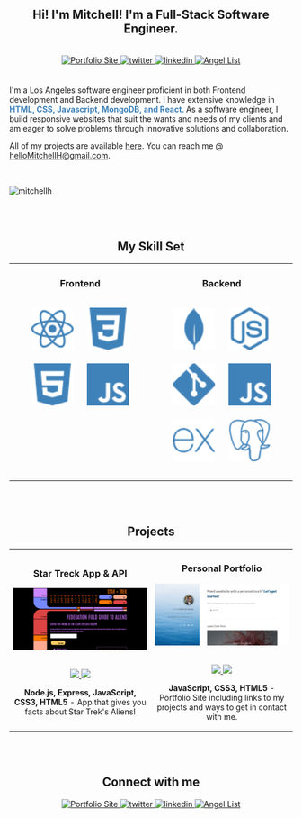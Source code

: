 <!-- <div align="center">
<img src="logo.png" align="center" style="width: 100%" />
</div>

<br/> -->

<h2 align="center">Hi! I'm Mitchell! I'm a Full-Stack Software Engineer.</h2>

<br>


<div align="center">
<a href="https://mitchellh.netlify.app">
<img src="https://img.shields.io/badge/Portfolio-3F82B9?style=for-the-badge" alt="Portfolio Site" style="margin-bottom: 5px;" />
</a>
<a href="https://twitter.com/Mitchell_SaysHi">
<img src="https://img.shields.io/badge/twitter-3F82B9?acee.svg?&style=for-the-badge&logo=twitter&logoColor=white" alt="twitter" style="margin-bottom: 5px;" />
</a>
<a href="https://linkedin.com/in/hellomitchellh/">
<img src="https://img.shields.io/badge/linkedin-3F82B9?E77B5.svg?&style=for-the-badge&logo=linkedin&logoColor=white" alt="linkedin" style="margin-bottom: 5px;" />
</a>  
<a href="https://angel.co/u/hello-mitchell-h">
<img src="https://img.shields.io/badge/AngelList-3F82B9?E77B5.svg?&style=for-the-badge&logo=AngelList&logoColor=white" alt="Angel List" style="margin-bottom: 5px;" />
</a>  
</div>

<br/>

<p>I'm a Los Angeles software engineer proficient in both Frontend development and Backend development. I have extensive knowledge in <strong style="color: #3F82B9"> HTML, CSS, Javascript, MongoDB, and React. </strong> As a software engineer, I build responsive websites that suit the wants and needs of my clients and am eager to solve problems through innovative solutions and collaboration.</p>

All of my projects are available [here](https://mitchellh.netlify.app/). You can reach me @ helloMitchellH@gmail.com.

</br>

<p><img align="center" src="https://github-readme-streak-stats.herokuapp.com/?user=hellomitchellh&theme=github-dark-blue" alt="mitchellh" /></p>


</br>

<br>


<h2 align='center'>My Skill Set</h2>

<table><tr><td valign="top" width="50%">

<h3 align='center'>Frontend<h3>   

<div align="center">  
<img style="margin: 10px" src="react.svg" alt="React" height="75" />  
<img style="margin: 10px" src="css3.svg" alt="CSS3" height="75" />  
<img style="margin: 10px" src="html5.svg" alt="HTML5" height="75" />  
<img style="margin: 10px" src="javascript.svg" alt="JavaScript" height="75" />  

</div>

</td><td valign="top" width="50%">

<h3 align='center'>Backend<h3>   

<div align="center">  
<img style="margin: 10px" src="mongoDB.svg" alt="MongoDB" height="75" />  
<img style="margin: 10px" src="nodedotjs.svg" alt="Node.js" height="75" />  
<img style="margin: 10px" src="git.svg" alt="Git" height="75" />  
<img style="margin: 10px" src="javascript.svg" alt="JavaScript" height="75" />  
<img style="margin: 10px" src="express.svg" alt="Express.js" height="75" />
<img style="margin: 10px" src="postgreSQL.svg" alt="PostgreSQL" height="75" />  
</div>

</td></tr></table>

<br/>

<br>


<h2 align="center" color="white">Projects</h2>
<div align="center">
	<table>
		<tr>
			<td width="50%">
				<h3 align="center" color="white">Star Treck App & API</h2>
				<div align="center" >  
					<a href='https://hellomitchellh.github.io/star-trek-client-side/'>
						<img src="star-trek.png" alt="Star Trek App" height="100%" />
					</a>
					<br>
					<br>
					<p>
						<a href="https://github.com/hellomitchellh/star-trek-api-server-side" target="_blank">
							<img src="https://img.shields.io/badge/Repo-lightgrey?style=for-the-badge&logo=github"/>
						</a>  
						<a href="https://hellomitchellh.github.io/star-trek-client-side/" target="_blank">
							<img src="https://img.shields.io/badge/-website-green?style=for-the-badge&color=3f82b9"/>
						</a>	
					</p>
					<p><strong>Node.js, Express, JavaScript, CSS3, HTML5</strong> - App that gives you facts about Star Trek's Aliens!</p>
				</div>
			</td>
			<td width="50%">
				<h3 align="center" color="white">Personal Portfolio</h2>
				<div align="center" >  
					<a href='https://mitchellh.netlify.app/'>
						<img src="mitchell-portfolio.png" alt="Personal Portfolio" height="100%" />
					</a>
					<br>
					<br>
					<p>
						<a href="https://github.com/hellomitchellh/portfolio" target="_blank">
							<img src="https://img.shields.io/badge/Repo-lightgrey?style=for-the-badge&logo=github"/>
						</a>  
						<a href="https://mitchellh.netlify.app/" target="_blank">
							<img src="https://img.shields.io/badge/-website-green?style=for-the-badge&color=3f82b9"/>
						</a>	
					</p>
					 <p><strong>JavaScript, CSS3, HTML5</strong> - Portfolio Site including links to my projects and ways to get in contact with me.</p>
        </div>
			<!-- <tr>
			<td width="50%">
				<h3 align="center" color="white">King's Cup</h2>
				<div align="center" >  
					<a href='https://juliafmorgado.github.io/kings-cup/'>
						<img src="https://github.com/juliafmorgado/kings-cup/blob/main/assets/kings-cup.gif" alt="King's Cup Game" height="100%" />
					</a>
					<br>
					<br>
					<p>
						<a href="https://github.com/juliafmorgado/kings-cup" target="_blank">
							<img src="https://img.shields.io/badge/Repo-lightgrey?style=for-the-badge&logo=github"/>
						</a>  
						<a href="https://juliafmorgado.github.io/kings-cup/" target="_blank">
							<img src="https://img.shields.io/badge/-website-green?style=for-the-badge&color=3f82b9"/>
						</a>	
					</p>
					<p><strong>JavaScript, CSS3, HTML5</strong> - Online game to play with friends!</p>
				</div>
			</td>
			<td width="50%">
				<h3 align="center" color="white">To Do App</h2>
				<div align="center" >  
					<a href='https://to-do-mvp.herokuapp.com/'>
						<img src="https://github.com/juliafmorgado/todo-app/blob/main/app.gif" alt="To Do App" height="248px" />
					</a>
					<br>
					<br>
					<p>
						<a href="https://to-do-mvp.herokuapp.com/" target="_blank">
							<img src="https://img.shields.io/badge/Repo-lightgrey?style=for-the-badge&logo=github"/>
						</a>  
						<a href="https://github.com/juliafmorgado/todo-app" target="_blank">
							<img src="https://img.shields.io/badge/-website-green?style=for-the-badge&color=3f82b9"/>
						</a>	
					</p>
					 <p><strong>Node.js, Express, MongoDB</strong> - To Do App</p>
				</div></td> -->
	</table>
</div>

</br>

<br>
<h2 align="center">Connect with me</h2>

<div align="center">
<a href="https://mitchellh.netlify.app">
<img src="https://img.shields.io/badge/Portfolio-3F82B9?style=for-the-badge" alt="Portfolio Site" style="margin-bottom: 5px;" />
</a>
<a href="https://twitter.com/Mitchell_SaysHi">
<img src="https://img.shields.io/badge/twitter-3F82B9?acee.svg?&style=for-the-badge&logo=twitter&logoColor=white" alt="twitter" style="margin-bottom: 5px;" />
</a>
<a href="https://linkedin.com/in/hellomitchellh/">
<img src="https://img.shields.io/badge/linkedin-3F82B9?E77B5.svg?&style=for-the-badge&logo=linkedin&logoColor=white" alt="linkedin" style="margin-bottom: 5px;" />
</a>  
<a href="https://angel.co/u/hello-mitchell-h">
<img src="https://img.shields.io/badge/AngelList-3F82B9?E77B5.svg?&style=for-the-badge&logo=AngelList&logoColor=white" alt="Angel List" style="margin-bottom: 5px;" />
</a>  
</div>

<br/>

